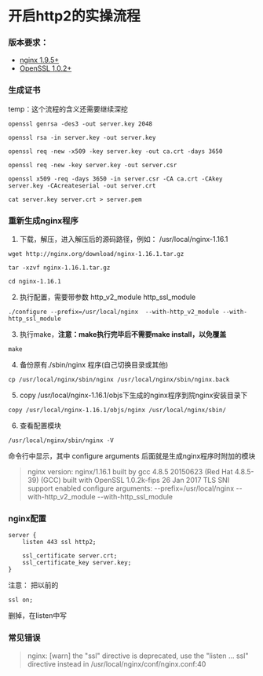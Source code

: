 # 开启http2的实操流程

### 版本要求：
- [nginx 1.9.5+](http://nginx.org/)
- [OpenSSL 1.0.2+](https://www.openssl.org/)

### 生成证书

temp：这个流程的含义还需要继续深挖

```
openssl genrsa -des3 -out server.key 2048

openssl rsa -in server.key -out server.key

openssl req -new -x509 -key server.key -out ca.crt -days 3650

openssl req -new -key server.key -out server.csr

openssl x509 -req -days 3650 -in server.csr -CA ca.crt -CAkey server.key -CAcreateserial -out server.crt

cat server.key server.crt > server.pem

```


### 重新生成nginx程序

1. 下载，解压，进入解压后的源码路径，例如： /usr/local/nginx-1.16.1
```
wget http://nginx.org/download/nginx-1.16.1.tar.gz

tar -xzvf nginx-1.16.1.tar.gz

cd nginx-1.16.1
```
2. 执行配置，需要带参数 http_v2_module http_ssl_module 
```
./configure --prefix=/usr/local/nginx  --with-http_v2_module --with-http_ssl_module 
```
3. 执行make，**注意：make执行完毕后不需要make install，以免覆盖**
```
make
```
4. 备份原有./sbin/nginx 程序(自己切换目录或其他)
```
cp /usr/local/nginx/sbin/nginx /usr/local/nginx/sbin/nginx.back
```
5. copy /usr/local/nginx-1.16.1/objs下生成的nginx程序到院nginx安装目录下
```
copy /usr/local/nginx-1.16.1/objs/nginx /usr/local/nginx/sbin/
```
6. 查看配置模块
```
/usr/local/nginx/sbin/nginx -V

```
命令行中显示，其中 configure arguments 后面就是生成nginx程序时附加的模块
> nginx version: nginx/1.16.1
built by gcc 4.8.5 20150623 (Red Hat 4.8.5-39) (GCC) 
built with OpenSSL 1.0.2k-fips  26 Jan 2017
TLS SNI support enabled
configure arguments: --prefix=/usr/local/nginx --with-http_v2_module --with-http_ssl_module



### nginx配置

```
server {
    listen 443 ssl http2;

    ssl_certificate server.crt;
    ssl_certificate_key server.key;
}
```

注意： 把以前的 
```
ssl on;
```
删掉，在listen中写


### 常见错误

> nginx: [warn] the "ssl" directive is deprecated, use the "listen ... ssl" directive instead in /usr/local/nginx/conf/nginx.conf:40



